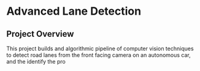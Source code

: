 # Advanced Lane Detection

## Project Overview

This project builds and algorithmic pipeline of computer vision techniques to detect road lanes from the front facing camera on an autonomous car, and the identify the pro

<!--stackedit_data:
eyJoaXN0b3J5IjpbLTY0MDIxOTQ0OV19
-->